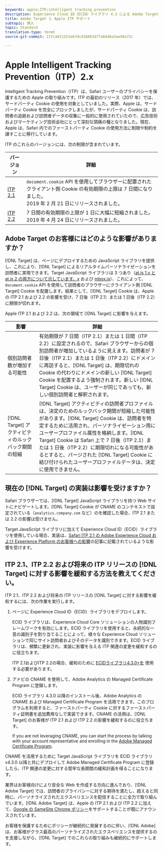 ```yaml
---
keywords: apple;ITP;intelligent tracking prevention
description: Experience Cloud ID（ECID）ライブラリ 4.3 による Adobe Target での Apple の ITP 2.1 および ITP 2.2 のサポートについて説明します。
title: Adobe Target と Apple ITP サポート
subtopic: 導入
topic: Standard
translation-type: tm+mt
source-git-commit: 217ca811521e67dcd1b063d77a644ba3ae94a72c

---
```



# Apple Intelligent Tracking Prevention（ITP）2.x

Intelligent Tracking Prevention（ITP）は、Safari ユーザーのプライバシーを保護するための Apple の取り組みです。ITP の最初のリリース（2017 年）では、サードパーティ Cookie の使用を対象としていました。実際、Apple は、サードパーティ Cookie を完全にブロックしましたが、サードパーティ Cookie は、訪問者の追跡および訪問者データの収集に一般的に使用されていたので、広告技術およびマーケティング技術会社にとって深刻な頭痛の種となりました。現在、Apple は、Safari 内でのファーストパーティ Cookie の使用方法に制限や制約を課すことに移行しています。

ITP のこれらのバージョンには、次の制限が含まれています。

| バージョン | 詳細 |
| --- | --- |
| [ITP 2.1](https://webkit.org/blog/8613/intelligent-tracking-prevention-2-1/) | `document.cookie` API を使用してブラウザーに配置されたクライアント側 Cookie の有効期限の上限は 7 日間になりました。<br>2019 年 2 月 21 日にリリースされました。 |
| [ITP 2.2](https://webkit.org/blog/8828/intelligent-tracking-prevention-2-2/) | 7 日間の有効期限の上限が 1 日に大幅に短縮されました。<br>2019 年 4 月 24 日にリリースされました。 |

## Adobe Target のお客様にはどのような影響がありますか？

[!DNL Target] は、ページにデプロイするための JavaScript ライブラリを提供し、これにより、[!DNL Target] によるリアルタイムパーソナライゼーションを訪問者に実現できます。Target JavaScript ライブラリは 3 つあり（[at.js 1.*x* と at.js 2 の両方について示しています。*x*](/help/c-implementing-target/c-implementing-target-for-client-side-web/c-how-atjs-works/how-atjs-works.md) および [mbox.js](/help/c-implementing-target/c-implementing-target-for-client-side-web/t-mbox-download/mbox-download.md)）、これによって、`document.cookie` API を使用して訪問者のブラウザーにクライアント側 [!DNL Target] Cookie を配置します。結果として、[!DNL Target] Cookie は、Apple の ITP 2.1 および 2.2 の影響を受け、7 日後（ITP 2.1）または 1 日後（ITP 2.2）に期限が切れます。

Apple ITP 2.1 および 2.2 は、次の領域で [!DNL Target] に影響を与えます。

| 影響 | 詳細 |
| --- | --- |
| 個別訪問者数が増加する可能性 | 有効期限が 7 日間（ITP 2.1）または 1 日間（ITP 2.2）に設定されるので、Safari ブラウザーからの個別訪問者が増加しているように見えます。訪問者が 7 日後（ITP 2.1）または 1 日後（ITP 2.2）にドメインに再訪すると、[!DNL Target] は、期限切れの Cookie の代わりにドメインの新しい [!DNL Target] Cookie を配置するよう強制されます。新しい [!DNL Target] Cookie は、ユーザーが同じであっても、新しい個別訪問者と解釈されます。 |
| [!DNL Target] アクティビティのルックバック期間の短縮 | [!DNL Target] アクティビティの訪問者プロファイルは、決定のためのルックバック期間が短縮した可能性があります。[!DNL Target] Cookie は、訪問者を特定するために活用され、パーソナライゼーション用にユーザープロファイル属性を格納します。[!DNL Target] Cookie は Safari 上で 7 日後（ITP 2.1）または 1 日後（ITP 2.2）に期限切れになる可能性があるとすると、パージされた [!DNL Target] Cookie に結び付けられたユーザープロファイルデータは、決定に使用できません。 |

## 現在の [!DNL Target] の実装は影響を受けますか？

Safari ブラウザーでは、[!DNL Target] JavaScript ライブラリを持つ Web サイトにナビゲートします。[!DNL Target] Cookie が CNAME のコンテキストで設定されている（`analytics.company.com` など）のを確認した場合、ITP 2.1 または 2.2 の影響は受けません。

Target JavaScript ライブラリに加えて Experience Cloud ID（ECID）ライブラリを使用している場合、実装は、[Safari ITP 2.1 の Adobe Experience Cloud および Experience Platform のお客様への影響](https://medium.com/adobetech/safari-itp-2-1-impact-on-adobe-experience-cloud-customers-9439cecb55ac)の記事に記載されているような影響を受けます。

## ITP 2.1、ITP 2.2 および将来の ITP リリースの [!DNL Target] に対する影響を緩和する方法を教えてください。

ITP 2.1、ITP 2.2 および将来の ITP リリースの [!DNL Target] に対する影響を緩和するには、次の作業を実行します。

1. ページに Experience Cloud ID（ECID）ライブラリをデプロイします。

   ECID ライブラリは、Experience Cloud Core ソリューションの人物識別フレームワークを有効にします。ECID ライブラリを使用すると、永続的な一意の識別子を割り当てることによって、様々な Experience Cloud ソリューションで同じサイト訪問者およびそのデータを識別できます。ECID ライブラリは、頻繁に更新され、実装に影響を与える ITP 関連の変更を緩和するのに役立ちます。

   ITP 2.1およびITP 2.2の場合、緩和のために [ECIDライブラリ4.3.0+を](https://docs.adobe.com/content/help/en/id-service/using/release-notes/release-notes.html) 使用する必要があります。

1. アドビの CNAME を使用して、Adobe Analytics の Managed Certificate Program に登録します。

   ECID ライブラリ 4.3.0 以降のインストール後、Adobe Analytics の CNAME および Managed Certificate Program を活用できます。このプログラムを利用すると、ファーストパーティ Cookie に対するファーストパーティ証明書を追加費用なしで実装できます。CNAME の活用は、[!DNL Target] のお客様が ITP 2.1 および ITP 2.2 の影響を緩和するのに役立ちます。

   If you are not leveraging CNAME, you can start the process by talking with your account representative and enrolling in the [Adobe Managed Certificate Program](https://docs.adobe.com/content/help/en/core-services/interface/ec-cookies/cookies-first-party.html#adobe-managed-certificate-program).

CNAME を活用するために Target JavaScript ライブラリを ECID ライブラリ v4.3.0 以降と共にデプロイして Adobe Managed Certificate Program に登録したら、ITP 関連の変更に対する堅牢な長期間の緩和計画を得ることになります。

業界はお客様向けにより安全な Web を作成する方向に進んでおり、[!DNL Adobe Target] では、訪問者のプライバシーに対する期待を満たし、超えると同時に、パーソナライズされたエクスペリエンスを配信することに全力で取り組んでいます。[!DNL Adobe Target] は、Apple の ITP 2.1 および ITP 2.2 に加えて、[Google の SameSite Chrome ポリシー](/help/c-implementing-target/c-considerations-before-you-implement-target/c-privacy/google-chrome-samesite-cookie-policies.md)をサポートすることが既にアナウンスされています。

お客様を保護するためにポリシーが継続的に発展するのに伴い、[!DNL Adobe] は、お客様がクラス最高のパーソナライズされたエクスペリエンスを提供するのを支援しながら、[!DNL Target] でのこれらの取り組みも継続的にサポートします。
